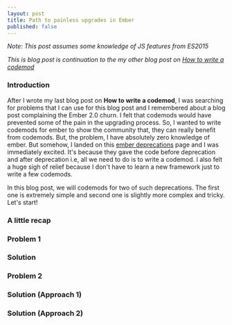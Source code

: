 ```yaml
---
layout: post
title: Path to painless upgrades in Ember
published: false
---
```


*Note: This post assumes some knowledge of JS features from ES2015*

*This is blog post is continuation to the my other blog post on [How to write a codemod][tutorial]*

### Introduction

After I wrote my last blog post on **How to write a codemod**, I was searching for problems that I can use for this blog post and I remembered about a blog post complaining the Ember 2.0 churn. I felt that codemods would have prevented some of the pain in the upgrading process. So, I wanted to write codemods for ember to show the community that, they can really benefit from codemods. But, the problem, I have absolutely zero knowledge of ember. But somehow, I landed on this [ember deprecations][ember-depr] page and I was immediately excited. It's because they gave the code before deprecation and after deprecation i.e, all we need to do is to write a codemod. I also felt a huge sigh of relief because I don't have to learn a new framework just to write a few codemods.    

In this blog post, we will codemods for two of such deprecations. The first one is extremely simple and second one is slightly more complex and tricky. Let's start!

### A little recap



### Problem 1

### Solution


### Problem 2

### Solution (Approach 1)


### Solution (Approach 2)



[tutorial]: https://vramana.github.io/blog/2015/12/21/codemod-tutorial/
[ember-depr]: http://emberjs.com/deprecations/v2.x/
